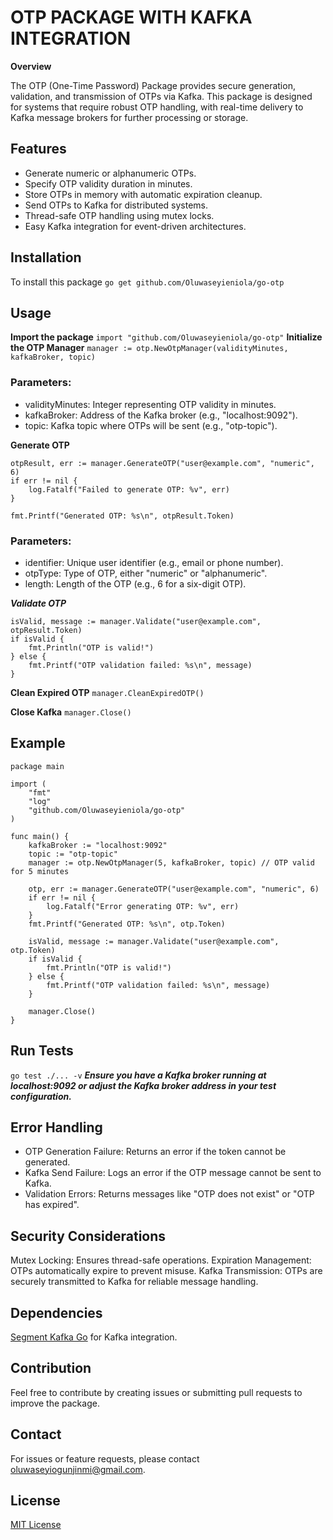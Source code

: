 # OTP PACKAGE WITH KAFKA INTEGRATION
**Overview**

The OTP (One-Time Password) Package provides secure generation, validation, and transmission of OTPs via Kafka. This package is designed for systems that require robust OTP handling, with real-time delivery to Kafka message brokers for further processing or storage.

## Features
- Generate numeric or alphanumeric OTPs.
- Specify OTP validity duration in minutes.
- Store OTPs in memory with automatic expiration cleanup.
- Send OTPs to Kafka for distributed systems.
- Thread-safe OTP handling using mutex locks.
- Easy Kafka integration for event-driven architectures.


## Installation
To install this package
`go get github.com/Oluwaseyieniola/go-otp`

## Usage
**Import the package**
`import "github.com/Oluwaseyieniola/go-otp"`
**Initialize the OTP Manager**
`manager := otp.NewOtpManager(validityMinutes, kafkaBroker, topic)`

### Parameters:
- validityMinutes: Integer representing OTP validity in minutes.
- kafkaBroker: Address of the Kafka broker (e.g., "localhost:9092").
- topic: Kafka topic where OTPs will be sent (e.g., "otp-topic").

**Generate OTP**
```
otpResult, err := manager.GenerateOTP("user@example.com", "numeric", 6)
if err != nil {
    log.Fatalf("Failed to generate OTP: %v", err)
}

fmt.Printf("Generated OTP: %s\n", otpResult.Token)
```

### Parameters:
- identifier: Unique user identifier (e.g., email or phone number).
- otpType: Type of OTP, either "numeric" or "alphanumeric".
- length: Length of the OTP (e.g., 6 for a six-digit OTP).

***Validate OTP***
```
isValid, message := manager.Validate("user@example.com", otpResult.Token)
if isValid {
    fmt.Println("OTP is valid!")
} else {
    fmt.Printf("OTP validation failed: %s\n", message)
}
```

**Clean Expired OTP**
`manager.CleanExpiredOTP()`

**Close Kafka**
`manager.Close()`

## Example
```
package main

import (
    "fmt"
    "log"
    "github.com/Oluwaseyieniola/go-otp"
)

func main() {
    kafkaBroker := "localhost:9092"
    topic := "otp-topic"
    manager := otp.NewOtpManager(5, kafkaBroker, topic) // OTP valid for 5 minutes

    otp, err := manager.GenerateOTP("user@example.com", "numeric", 6)
    if err != nil {
        log.Fatalf("Error generating OTP: %v", err)
    }
    fmt.Printf("Generated OTP: %s\n", otp.Token)

    isValid, message := manager.Validate("user@example.com", otp.Token)
    if isValid {
        fmt.Println("OTP is valid!")
    } else {
        fmt.Printf("OTP validation failed: %s\n", message)
    }

    manager.Close()
}
```
## Run Tests
`go test ./... -v`
***Ensure you have a Kafka broker running at localhost:9092 or adjust the Kafka broker address in your test configuration.***




## Error Handling
- OTP Generation Failure: Returns an error if the token cannot be generated.
- Kafka Send Failure: Logs an error if the OTP message cannot be sent to Kafka.
- Validation Errors: Returns messages like "OTP does not exist" or "OTP has expired".

## Security Considerations
Mutex Locking: Ensures thread-safe operations.
Expiration Management: OTPs automatically expire to prevent misuse.
Kafka Transmission: OTPs are securely transmitted to Kafka for reliable message handling.

## Dependencies
[Segment Kafka Go](https://github.com/segmentio/kafka-go) for Kafka integration.

## Contribution
Feel free to contribute by creating issues or submitting pull requests to improve the package.

## Contact
For issues or feature requests, please contact oluwaseyiogunjinmi@gmail.com.

## License
[MIT License](LICENSE)

